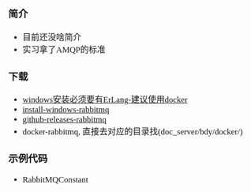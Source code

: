 <span  style="font-family: Simsun,serif; font-size: 17px; ">

### 简介

- 目前还没啥简介
- 实习拿了AMQP的标准

### 下载

- [windows安装必须要有ErLang-建议使用docker](https://www.erlang.org/downloads)
- [install-windows-rabbitmq](https://rabbitmq.com/install-windows.html)
- [github-releases-rabbitmq](https://github.com/rabbitmq/rabbitmq-server/releases)
- docker-rabbitmq, 直接去对应的目录找(doc_server/bdy/docker/)

### 示例代码

- RabbitMQConstant

~~~

~~~

</span>
